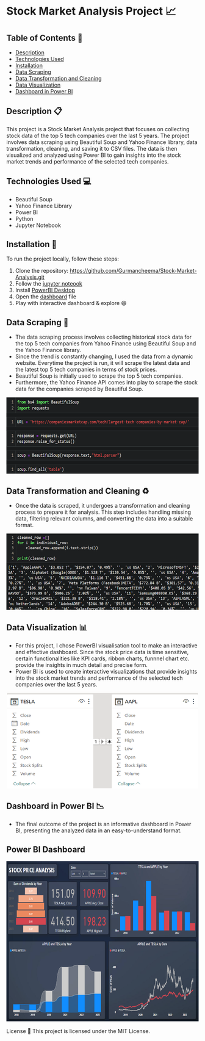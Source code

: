# Stock Market Analysis Project :chart_with_upwards_trend:

## Table of Contents :bookmark_tabs:

- [Description](#description-clipboard)
- [Technologies Used](#technologies-used-computer)
- [Installation](#installation-floppy_disk)
- [Data Scraping](#data-scraping)
- [Data Transformation and Cleaning](#data-transformation-and-cleaning-recycle)
- [Data Visualization](#data-visualization-bar_chart)
- [Dashboard in Power BI](#dashboard-in-power-bi-chart_with_downwards_trend)

## Description :clipboard:

This project is a Stock Market Analysis project that focuses on collecting stock data of the top 5 tech companies over the last 5 years. The project involves data scraping using Beautiful Soup and Yahoo Finance library, data transformation, cleaning, and saving it to CSV files. The data is then visualized and analyzed using Power BI to gain insights into the stock market trends and performance of the selected tech companies.


## Technologies Used :computer:

- Beautiful Soup
- Yahoo Finance Library
- Power BI
- Python
- Jupyter Notebook

## Installation :floppy_disk:

To run the project locally, follow these steps:

1. Clone the repository:
    https://github.com/Gurmancheema/Stock-Market-Analysis.git
2. Follow the [jupyter noteook](https://github.com/Gurmancheema/Stock-Market-Analysis/blob/main/Stock%20Market%20Data%20Acquisition%20by%20Web%20Scrapping.ipynb)
3. Install [PowerBI Desktop](https://powerbi.microsoft.com/en-ca/downloads/)
4. Open the [dashboard](https://github.com/Gurmancheema/Stock-Market-Analysis/blob/main/dashboard.pbix) file
5. Play with interactive dashboard & explore :smile:
## Data Scraping :mag_right:
- The data scraping process involves collecting historical stock data for the top 5 tech companies from Yahoo Finance using Beautiful Soup and the Yahoo Finance library.
- Since the trend is constantly changing, I used the data from a dynamic website. Everytime the project is run, it will scrape the latest data and the latest top 5 tech companies in terms of stock prices.
- Beautiful Soup is initially used to scrape the top 5 tech companies.
- Furthermore, the Yahoo Finance API comes into play to scrape the stock data for the companies scraped by Beautiful Soup.
<p align="center">
  <img width="550" height="200" src="ss3.png">
</p>

## Data Transformation and Cleaning :recycle:

- Once the data is scraped, it undergoes a transformation and cleaning process to prepare it for analysis. This step includes handling missing data, filtering relevant columns, and converting the data into a suitable format.
<p align="center">
  <img width="550" height="200" src="ss4.png">
</p>  

## Data Visualization :bar_chart:

- For this project, I chose PowerBI visualisation tool to make an interactive and effective dashboard. Since the stock price data is time sensitive, certain functionalities like KPI cards, ribbon charts, funnnel chart etc. provide the insights in much detail and precise form.
- Power BI is used to create interactive visualizations that provide insights into the stock market trends and performance of the selected tech companies over the last 5 years.
<p align="center">
  <img width="500" height="250" src="ss2.png">
</p>

## Dashboard in Power BI :chart_with_downwards_trend:

- The final outcome of the project is an informative dashboard in Power BI, presenting the analyzed data in an easy-to-understand format.

## Power BI Dashboard
<p align="center">
  <img width="700" height="420" src="ss.png">
</p>

License :scroll:
This project is licensed under the MIT License.
